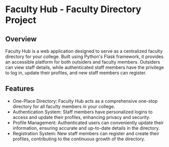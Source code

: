 # Faculty Hub - Faculty Directory Project

## Overview
Faculty Hub is a web application designed to serve as a centralized faculty directory for your college. Built using Python's Flask framework, it provides an accessible platform for both outsiders and faculty members. Outsiders can view staff details, while authenticated staff members have the privilege to log in, update their profiles, and new staff members can register.

## Features
- One-Place Directory: Faculty Hub acts as a comprehensive one-stop directory for all faculty members in your college.
- Authentication System: Staff members have personalized logins to access and update their profiles, enhancing privacy and security.
- Profile Management: Authenticated users can conveniently update their information, ensuring accurate and up-to-date details in the directory.
- Registration System: New staff members can register and create their profiles, contributing to the continuous growth of the directory.
